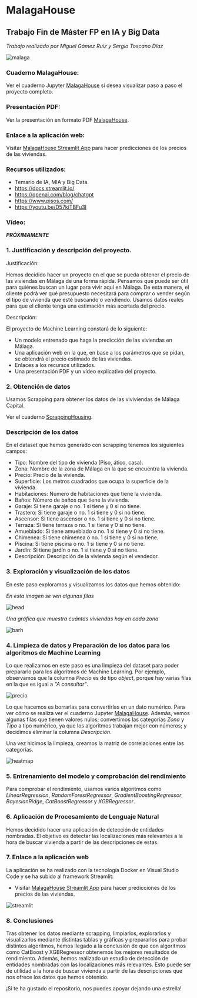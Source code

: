 # **MalagaHouse**

## Trabajo Fin de Máster FP en IA y Big Data

*Trabajo realizado por Miguel Gámez Ruiz y Sergio Toscano Díaz*

![malaga](malaga.jpg)

### Cuaderno MalagaHouse:
Ver el cuaderno Jupyter [MalagaHouse](https://github.com/sergiotoscanodiaz/MalagaHouse/blob/main/MalagaHouse.ipynb) si desea visualizar paso a paso el proyecto completo.

### Presentación PDF:
Ver la presentación en formato PDF [MalagaHouse](https://github.com/sergiotoscanodiaz/MalagaHouse/blob/main/MALAGAHOUSE.pdf).

### Enlace a la aplicación web:
Visitar [MalagaHouse Streamlit App](https://sergiotoscanodiaz-malagahouse-app-cm5o0s.streamlit.app/) para hacer predicciones de los precios de las viviendas.

### Recursos utilizados:

- Temario de IA, MIA y Big Data.
- https://docs.streamlit.io/
- https://openai.com/blog/chatgpt
- https://www.pisos.com/
- https://youtu.be/D57kiTBFu3I

### Vídeo:

***PRÓXIMAMENTE***

### 1. Justificación y descripción del proyecto.

Justificación:

Hemos decidido hacer un proyecto en el que se pueda obtener el precio de las viviendas en Málaga de una forma rápida. Pensamos que puede ser útil para quiénes buscan un lugar para vivir aquí en Málaga. 
De esta manera, el cliente podrá ver qué presupuesto necesitará para comprar o vender según el tipo de vivienda que esté buscando o vendiendo. 
Usamos datos reales para que el cliente tenga una estimación más acertada del precio.

Descripción:

El proyecto de Machine Learning constará de lo siguiente:

- Un modelo entrenado que haga la predicción de las viviendas en Málaga.
- Una aplicación web en la que, en base a los parámetros que se pidan, se obtendrá el precio estimado de las viviendas.
- Enlaces a los recursos utilizados.
- Una presentación PDF y un vídeo explicativo del proyecto.

### 2. Obtención de datos

Usamos Scrapping para obtener los datos de las viviviendas de Málaga Capital.

Ver el cuaderno [ScrappingHousing](https://github.com/sergiotoscanodiaz/MalagaHouse/blob/main/ScrappingHousing.ipynb).

### Descripción de los datos

En el dataset que hemos generado con scrapping tenemos los siguientes campos:

- Tipo: Nombre del tipo de vivienda (Piso, ático, casa).
- Zona: Nombre de la zona de Málaga en la que se encuentra la vivienda.
- Precio: Precio de la vivienda.
- Superficie: Los metros cuadrados que ocupa la superficie de la vivienda.
- Habitaciones: Número de habitaciones que tiene la vivienda.
- Baños: Número de baños que tiene la vivienda.
- Garaje: Si tiene garaje o no. 1 si tiene y 0 si no tiene.
- Trastero: Si tiene garaje o no. 1 si tiene y 0 si no tiene.
- Ascensor: Si tiene ascensor o no. 1 si tiene y 0 si no tiene.
- Terraza: Si tiene terraza o no. 1 si tiene y 0 si no tiene.
- Amueblado: Si tiene amueblado o no. 1 si tiene y 0 si no tiene.
- Chimenea: Si tiene chimenea o no. 1 si tiene y 0 si no tiene.
- Piscina: Si tiene piscina o no. 1 si tiene y 0 si no tiene.
- Jardín: Si tiene jardín o no. 1 si tiene y 0 si no tiene.
- Descripción: Descripción de la vivienda según el vendedor.

### 3. Exploración y visualización de los datos

En este paso exploramos y visualizamos los datos que hemos obtenido:

*En esta imagen se ven algunas filas*

![head](./images/head.png)

*Una gráfica que muestra cuántas viviendas hay en cada zona*

![barh](./images/zonas-barh.png)

### 4. Limpieza de datos y Preparación de los datos para los algoritmos de Machine Learning

Lo que realizamos en este paso es una limpieza del dataset para poder prepararlo para los algoritmos de Machine Learning.
Por ejemplo, observamos que la columna *Precio* es de tipo *object*, porque hay varias filas en la que es igual a *"A consultar"*. 

![precio](./images/precio-consultar.png)

Lo que hacemos es borrarlas para convertirlas en un dato numérico. Para ver cómo se realiza ver el cuaderno Jupyter [MalagaHouse](https://github.com/sergiotoscanodiaz/MalagaHouse/blob/main/MalagaHouse.ipynb).
Además, vemos algunas filas que tienen valores nulos; convertimos las categorías *Zona* y *Tipo* a tipo numérico, ya que los algoritmos trabajan mejor con números; y decidimos eliminar la columna *Descripción*.

Una vez hicimos la limpieza, creamos la matriz de correlaciones entre las categorías.

![heatmap](./images/heatmap.png)

### 5. Entrenamiento del modelo y comprobación del rendimiento

Para comprobar el rendimiento, usamos varios algoritmos como *LinearRegression*, *RandomForestRegressor*, *GradientBoostingRegressor*, *BayesianRidge*, *CatBoostRegressor* y *XGBRegressor*.

### 6. Aplicación de Procesamiento de Lenguaje Natural

Hemos decidido hacer una aplicación de detección de entidades nombradas.
El objetivo es detectar las localizaciones más relevantes a la hora de buscar vivienda a partir de las descripciones de estas.

### 7. Enlace a la aplicación web

La aplicación se ha realizado con la tecnología Docker en Visual Studio Code y se ha subido al framework Streamlit:
- Visitar [MalagaHouse Streamlit App](https://sergiotoscanodiaz-malagahouse-app-cm5o0s.streamlit.app/) para hacer predicciones de los precios de las viviendas.

![streamlit](./images/streamlit.png)

### 8. Conclusiones

Tras obtener los datos mediante scrapping, limpiarlos, explorarlos y visualizarlos mediante distintas tablas y gráficas y prepararlos para probar distintos algoritmos, hemos llegado a la conclusión de que con algoritmos como CatBoost y XGBRegressor obtenemos los mejores resultados de rendimiento. Además, hemos realizado un estudio de detección de entidades nombradas con las localizaciones más relevantes. Esto puede ser de utilidad a la hora de buscar vivienda a partir de las descripciones que nos ofrece los datos que hemos obtenido.

¡Si te ha gustado el repositorio, nos puedes apoyar dejando una estrella!
